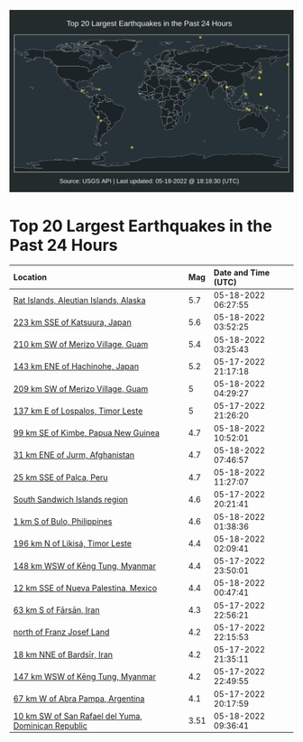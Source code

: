 ![Map](./map.png)

# Top 20 Largest Earthquakes in the Past 24 Hours

| Location | Mag | Date and Time (UTC) |
|:---|:---|:---|
| [Rat Islands, Aleutian Islands, Alaska](https://earthquake.usgs.gov/earthquakes/eventpage/us6000hlxv) | 5.7 | 05-18-2022 06:27:55 |
| [223 km SSE of Katsuura, Japan](https://earthquake.usgs.gov/earthquakes/eventpage/us6000hlxg) | 5.6 | 05-18-2022 03:52:25 |
| [210 km SW of Merizo Village, Guam](https://earthquake.usgs.gov/earthquakes/eventpage/us6000hlxe) | 5.4 | 05-18-2022 03:25:43 |
| [143 km ENE of Hachinohe, Japan](https://earthquake.usgs.gov/earthquakes/eventpage/us6000hlvf) | 5.2 | 05-17-2022 21:17:18 |
| [209 km SW of Merizo Village, Guam](https://earthquake.usgs.gov/earthquakes/eventpage/us6000hlxk) | 5 | 05-18-2022 04:29:27 |
| [137 km E of Lospalos, Timor Leste](https://earthquake.usgs.gov/earthquakes/eventpage/us6000hlvk) | 5 | 05-17-2022 21:26:20 |
| [99 km SE of Kimbe, Papua New Guinea](https://earthquake.usgs.gov/earthquakes/eventpage/us6000hlyx) | 4.7 | 05-18-2022 10:52:01 |
| [31 km ENE of Jurm, Afghanistan](https://earthquake.usgs.gov/earthquakes/eventpage/us6000hly9) | 4.7 | 05-18-2022 07:46:57 |
| [25 km SSE of Palca, Peru](https://earthquake.usgs.gov/earthquakes/eventpage/us6000hlz1) | 4.7 | 05-18-2022 11:27:07 |
| [South Sandwich Islands region](https://earthquake.usgs.gov/earthquakes/eventpage/us6000hlv6) | 4.6 | 05-17-2022 20:21:41 |
| [1 km S of Bulo, Philippines](https://earthquake.usgs.gov/earthquakes/eventpage/us6000hlx9) | 4.6 | 05-18-2022 01:38:36 |
| [196 km N of Likisá, Timor Leste](https://earthquake.usgs.gov/earthquakes/eventpage/us6000hlx7) | 4.4 | 05-18-2022 02:09:41 |
| [148 km WSW of Kēng Tung, Myanmar](https://earthquake.usgs.gov/earthquakes/eventpage/us6000hlwe) | 4.4 | 05-17-2022 23:50:01 |
| [12 km SSE of Nueva Palestina, Mexico](https://earthquake.usgs.gov/earthquakes/eventpage/us6000hlwq) | 4.4 | 05-18-2022 00:47:41 |
| [63 km S of Fārsān, Iran](https://earthquake.usgs.gov/earthquakes/eventpage/us6000hlw7) | 4.3 | 05-17-2022 22:56:21 |
| [north of Franz Josef Land](https://earthquake.usgs.gov/earthquakes/eventpage/us6000hlw2) | 4.2 | 05-17-2022 22:15:53 |
| [18 km NNE of Bardsīr, Iran](https://earthquake.usgs.gov/earthquakes/eventpage/us6000hlvp) | 4.2 | 05-17-2022 21:35:11 |
| [147 km WSW of Kēng Tung, Myanmar](https://earthquake.usgs.gov/earthquakes/eventpage/us6000hlw6) | 4.2 | 05-17-2022 22:49:55 |
| [67 km W of Abra Pampa, Argentina](https://earthquake.usgs.gov/earthquakes/eventpage/us6000hlv5) | 4.1 | 05-17-2022 20:17:59 |
| [10 km SW of San Rafael del Yuma, Dominican Republic](https://earthquake.usgs.gov/earthquakes/eventpage/pr2022138000) | 3.51 | 05-18-2022 09:36:41 |
